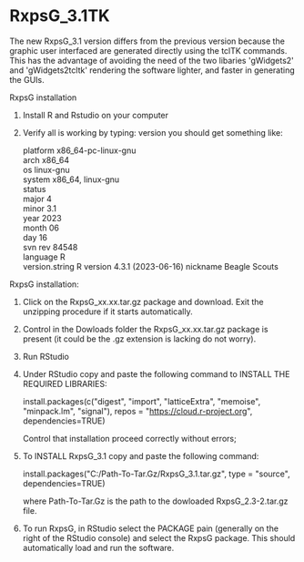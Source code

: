 # RxpsG_3.1TK
The new RxpsG_3.1 version differs from the previous version because the graphic user interfaced are generated directly using the tclTK commands. 
This has the advantage of avoiding the need of the two libaries 'gWidgets2' and 'gWidgets2tcltk' rendering the software lighter, and  faster in
generating the GUIs.

RxpsG installation

1. Install R and Rstudio on your computer 

2. Verify all is working by typing:
   version
   you should get something like:
   
     platform       x86_64-pc-linux-gnu         
     arch           x86_64                      
     os             linux-gnu                   
     system         x86_64, linux-gnu           
     status                                     
     major          4                           
     minor          3.1                         
     year           2023                        
     month          06                          
     day            16                          
     svn rev        84548                       
     language       R                           
     version.string R version 4.3.1 (2023-06-16)
     nickname       Beagle Scouts   

RxpsG installation:

1. Click on the RxpsG_xx.xx.tar.gz package and download. Exit the unzipping procedure if it starts automatically.
 
2. Control in the Dowloads folder the RxpsG_xx.xx.tar.gz package is present (it could be the .gz extension is lacking do not worry).

3. Run RStudio 

4. Under RStudio copy and paste the following command to INSTALL THE REQUIRED LIBRARIES: 
                        
   install.packages(c("digest", "import", "latticeExtra", "memoise", "minpack.lm", "signal"), 
               repos = "https://cloud.r-project.org", dependencies=TRUE)                                    

   
   Control that installation proceed correctly without errors;

5. To INSTALL RxpsG_3.1 copy and paste the following command:

   install.packages("C:/Path-To-Tar.Gz/RxpsG_3.1.tar.gz", type = "source", dependencies=TRUE)

   where Path-To-Tar.Gz is the path to the dowloaded RxpsG_2.3-2.tar.gz file.
   
6. To run RxpsG, in RStudio select the PACKAGE pain (generally on the right of the RStudio console) 
   and select the RxpsG package. This should automatically load and run the software.
   
